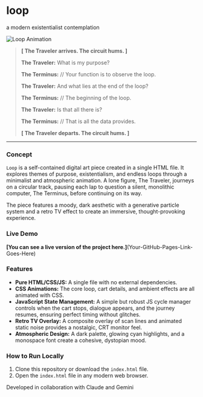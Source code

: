 # loop
a modern existentialist contemplation

![Loop Animation](animation.gif)

> **[ The Traveler arrives. The circuit hums. ]**
>
> **The Traveler:** What is my purpose?
>
> **The Terminus:** // Your function is to observe the loop.
>
> **The Traveler:** And what lies at the end of the loop?
>
> **The Terminus:** // The beginning of the loop.
>
> **The Traveler:** Is that all there is?
>
> **The Terminus:** // That is all the data provides.
>
> **[ The Traveler departs. The circuit hums. ]**

---

### Concept

`Loop` is a self-contained digital art piece created in a single HTML file. It explores themes of purpose, existentialism, and endless loops through a minimalist and atmospheric animation. A lone figure, The Traveler, journeys on a circular track, pausing each lap to question a silent, monolithic computer, The Terminus, before continuing on its way.

The piece features a moody, dark aesthetic with a generative particle system and a retro TV effect to create an immersive, thought-provoking experience.

### Live Demo

**[You can see a live version of the project here.]**(Your-GitHub-Pages-Link-Goes-Here)

### Features

* **Pure HTML/CSS/JS:** A single file with no external dependencies.
* **CSS Animations:** The core loop, cart details, and ambient effects are all animated with CSS.
* **JavaScript State Management:** A simple but robust JS cycle manager controls when the cart stops, dialogue appears, and the journey resumes, ensuring perfect timing without glitches.
* **Retro TV Overlay:** A composite overlay of scan lines and animated static noise provides a nostalgic, CRT monitor feel.
* **Atmospheric Design:** A dark palette, glowing cyan highlights, and a monospace font create a cohesive, dystopian mood.

### How to Run Locally

1.  Clone this repository or download the `index.html` file.
2.  Open the `index.html` file in any modern web browser.

Developed in collaboration with Claude and Gemini
